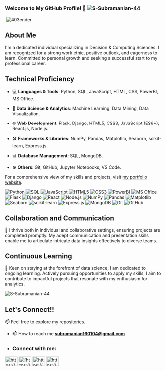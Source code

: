 ### Welcome to My GitHub Profile! 👋 <img src="https://komarev.com/ghpvc/?username=S-Subramanian-44&label=Profile%20views&color=0e75b6&style=flat" alt="S-Subramanian-44" /> </p>
<p>&nbsp;<img align="center" src="https://github-readme-stats.vercel.app/api?username=S-Subramanian-44&show_icons=true&locale=en" alt="403ender" /></p>

## About Me

I'm a dedicated individual specializing in Decision & Computing Sciences. I am recognized for a strong work ethic, positive outlook, and eagerness to learn. Committed to personal growth and seeking a successful start to my professional career.

## Technical Proficiency

- 💻 **Languages & Tools**: Python, SQL, JavaScript, HTML, CSS, PowerBI, MS Office.
  
- 🧠 **Data Science & Analytics**: Machine Learning, Data Mining, Data Visualization.

- 🌐 **Web Development**: Flask, Django, HTML5, CSS3, JavaScript (ES6+), React.js, Node.js.

- 🛠️ **Frameworks & Libraries**: NumPy, Pandas, Matplotlib, Seaborn, scikit-learn, Express.js.

- 📊 **Database Management**: SQL, MongoDB.

- ⚙️ **Others**: Git, GitHub, Jupyter Notebooks, VS Code.

For a comprehensive view of my skills and projects, visit [my portfolio website](https://subramanian-s-160104.netlify.app/).

![Python](https://img.shields.io/badge/-Python-3776AB?style=for-the-badge&logo=python&logoColor=white)
![SQL](https://img.shields.io/badge/-SQL-4479A1?style=for-the-badge&logo=postgresql&logoColor=white)
![JavaScript](https://img.shields.io/badge/-JavaScript-F7DF1E?style=for-the-badge&logo=javascript&logoColor=black)
![HTML5](https://img.shields.io/badge/-HTML5-E34F26?style=for-the-badge&logo=html5&logoColor=white)
![CSS3](https://img.shields.io/badge/-CSS3-1572B6?style=for-the-badge&logo=css3&logoColor=white)
![PowerBI](https://img.shields.io/badge/-PowerBI-F2C811?style=for-the-badge&logo=powerbi&logoColor=black)
![MS Office](https://img.shields.io/badge/-MS%20Office-D83B01?style=for-the-badge&logo=microsoft-office&logoColor=white)
![Flask](https://img.shields.io/badge/-Flask-000000?style=for-the-badge&logo=flask&logoColor=white)
![Django](https://img.shields.io/badge/-Django-092E20?style=for-the-badge&logo=django&logoColor=white)
![React](https://img.shields.io/badge/-React-61DAFB?style=for-the-badge&logo=react&logoColor=black)
![Node.js](https://img.shields.io/badge/-Node.js-339933?style=for-the-badge&logo=node.js&logoColor=white)
![NumPy](https://img.shields.io/badge/-NumPy-013243?style=for-the-badge&logo=numpy&logoColor=white)
![Pandas](https://img.shields.io/badge/-Pandas-150458?style=for-the-badge&logo=pandas&logoColor=white)
![Matplotlib](https://img.shields.io/badge/-Matplotlib-3776AB?style=for-the-badge&logo=matplotlib&logoColor=white)
![Seaborn](https://img.shields.io/badge/-Seaborn-3776AB?style=for-the-badge&logo=seaborn&logoColor=white)
![scikit-learn](https://img.shields.io/badge/-scikit%20learn-F7931E?style=for-the-badge&logo=scikit-learn&logoColor=white)
![Express.js](https://img.shields.io/badge/-Express.js-000000?style=for-the-badge&logo=express&logoColor=white)
![MongoDB](https://img.shields.io/badge/-MongoDB-47A248?style=for-the-badge&logo=mongodb&logoColor=white)
![Git](https://img.shields.io/badge/-Git-F05032?style=for-the-badge&logo=git&logoColor=white)
![GitHub](https://img.shields.io/badge/-GitHub-181717?style=for-the-badge&logo=github&logoColor=white)

## Collaboration and Communication
🤝 I thrive both in individual and collaborative settings, ensuring projects are completed promptly. My adept communication and presentation skills enable me to articulate intricate data insights effectively to diverse teams.

## Continuous Learning
🌟 Keen on staying at the forefront of data science, I am dedicated to ongoing learning. Actively pursuing opportunities to apply my skills, I aim to contribute to impactful projects that resonate with my enthusiasm for analytics.

<p><img  src="https://github-readme-stats.vercel.app/api/top-langs?username=S-Subramanian-44&show_icons=true&locale=en&layout=compact" alt="S-Subramanian-44" /></p>


## Let's Connect!!
📫 Feel free to explore my repositories.
- 📫 How to reach me **subramanian160104@gmail.com**
- <h3 align="left">Connect with me:</h3>
<p align="left">
<a href="https://www.linkedin.com/in/subramanian-s-ab94302a1/" target="blank"><img align="center" src="https://raw.githubusercontent.com/rahuldkjain/github-profile-readme-generator/master/src/images/icons/Social/linked-in-alt.svg" alt="https://www.linkedin.com/in/subramanian-s-ab94302a1/" height="30" width="40" /></a>
<a href="https://www.kaggle.com/subbusmanis" target="blank"><img align="center" src="https://raw.githubusercontent.com/rahuldkjain/github-profile-readme-generator/master/src/images/icons/Social/kaggle.svg" alt="[https://www.kaggle.com/harish1106](https://www.kaggle.com/subbusmanis)" height="30" width="40" /></a>
<a href="https://www.instagram.com/_.x_t_r_e_m_e._/" target="blank"><img align="center" src="https://raw.githubusercontent.com/rahuldkjain/github-profile-readme-generator/master/src/images/icons/Social/instagram.svg" alt="https://www.instagram.com/_.x_t_r_e_m_e._/" height="30" width="40" /></a>
<a href="https://www.hackerrank.com/profile/subramanian16011" target="blank"><img align="center" src="https://raw.githubusercontent.com/rahuldkjain/github-profile-readme-generator/master/src/images/icons/Social/hackerrank.svg" alt="https://www.hackerrank.com/profile/subramanian16011" height="30" width="40" /></a>

</p>
